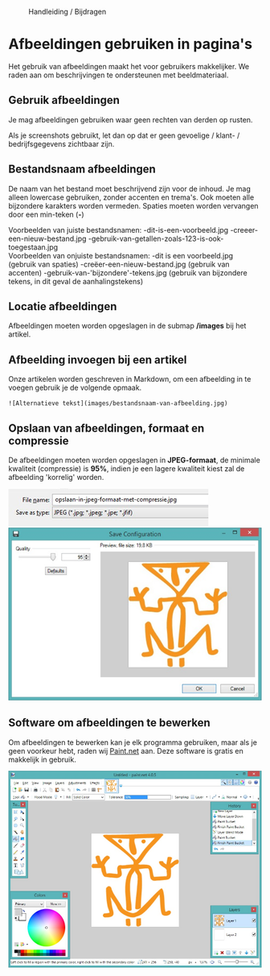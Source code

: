 <properties>
	<page>
		<title>Afbeeldingen</title>
	</page>
	<menu>
		<position>Handleiding / Bijdragen</position>
		<title>Afbeeldingen</title>
	</menu>
</properties>

# Afbeeldingen gebruiken in pagina's #

Het gebruik van afbeeldingen maakt het voor gebruikers makkelijker. We raden aan om beschrijvingen te ondersteunen met beeldmateriaal. 

## Gebruik afbeeldingen ##

Je mag afbeeldingen gebruiken waar geen rechten van derden op rusten. 

<div class="info">
Als je <label keyword="screenshot">screenshots</label> gebruikt, let dan op dat er geen gevoelige / klant- / bedrijfsgegevens zichtbaar zijn.
</div>

## Bestandsnaam afbeeldingen ##

De naam van het bestand moet beschrijvend zijn voor de inhoud. Je mag alleen <label>lowercase</label> gebruiken, zonder accenten en trema's. Ook moeten alle bijzondere karakters worden vermeden. Spaties moeten worden vervangen door een min-teken (**-**)


<div class="info">
Voorbeelden van juiste bestandsnamen:
-dit-is-een-voorbeeld.jpg
-creeer-een-nieuw-bestand.jpg
-gebruik-van-getallen-zoals-123-is-ook-toegestaan.jpg
</div>


<div class="warning">
Voorbeelden van onjuiste bestandsnamen:
-dit is een voorbeeld.jpg (gebruik van spaties)
-creëer-een-nieuw-bestand.jpg (gebruik van accenten)
-gebruik-van-'bijzondere'-tekens.jpg (gebruik van bijzondere tekens, in dit geval de aanhalingstekens)
</div>

 

## Locatie afbeeldingen ##

Afbeeldingen moeten worden opgeslagen in de submap **/images** bij het artikel.   



## Afbeelding invoegen bij een artikel ##

Onze artikelen worden geschreven in <label>Markdown</label>, om een afbeelding in te voegen gebruik je de volgende opmaak.

	![Alternatieve tekst](images/bestandsnaam-van-afbeelding.jpg)




## Opslaan van afbeeldingen, formaat en compressie ##
De afbeeldingen moeten worden opgeslagen in **JPEG-formaat**, de minimale kwaliteit (compressie) is **95%**, indien je een lagere kwaliteit kiest zal de afbeelding 'korrelig' worden.

![Opslaan in JPEG formaat](images/opslaan-in-jpeg-formaat.jpg)
![Opslaan in JPEG formaat met compressie](images/opslaan-in-jpeg-formaat-met-compressie.jpg)




## Software om afbeeldingen te bewerken ##

Om afbeeldingen te bewerken kan je elk programma gebruiken, maar als je geen voorkeur hebt, raden wij [Paint.net](http://www.dotpdn.com/downloads/pdn.html "Paint.net") aan. Deze software is gratis en makkelijk in gebruik.

![Paint.net](images/paint-net.jpg)



